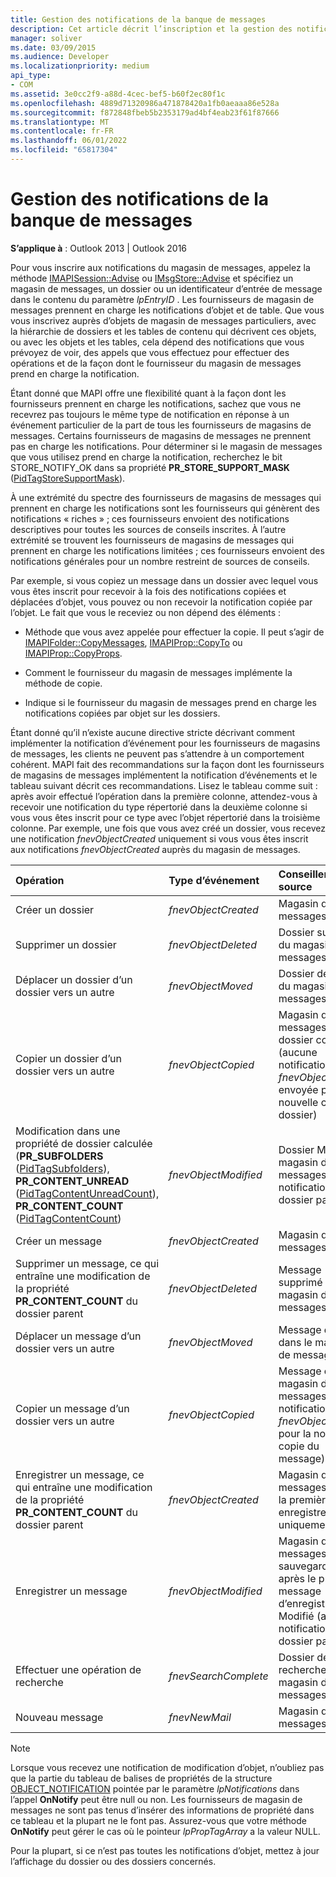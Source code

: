 ```yaml
---
title: Gestion des notifications de la banque de messages
description: Cet article décrit l’inscription et la gestion des notifications du magasin de messages.
manager: soliver
ms.date: 03/09/2015
ms.audience: Developer
ms.localizationpriority: medium
api_type:
- COM
ms.assetid: 3e0cc2f9-a88d-4cec-bef5-b60f2ec80f1c
ms.openlocfilehash: 4889d71320986a471878420a1fb0aeaaa86e528a
ms.sourcegitcommit: f872848fbeb5b2353179ad4bf4eab23f61f87666
ms.translationtype: MT
ms.contentlocale: fr-FR
ms.lasthandoff: 06/01/2022
ms.locfileid: "65817304"
---
```

# <a name="handling-message-store-notification"></a>Gestion des notifications de la banque de messages
  
**S’applique à** : Outlook 2013 | Outlook 2016 
  
Pour vous inscrire aux notifications du magasin de messages, appelez la méthode [IMAPISession::Advise](imapisession-advise.md) ou [IMsgStore::Advise](imsgstore-advise.md) et spécifiez un magasin de messages, un dossier ou un identificateur d’entrée de message dans le contenu du paramètre  _lpEntryID_ . Les fournisseurs de magasin de messages prennent en charge les notifications d’objet et de table. Que vous vous inscrivez auprès d’objets de magasin de messages particuliers, avec la hiérarchie de dossiers et les tables de contenu qui décrivent ces objets, ou avec les objets et les tables, cela dépend des notifications que vous prévoyez de voir, des appels que vous effectuez pour effectuer des opérations et de la façon dont le fournisseur du magasin de messages prend en charge la notification. 
  
Étant donné que MAPI offre une flexibilité quant à la façon dont les fournisseurs prennent en charge les notifications, sachez que vous ne recevrez pas toujours le même type de notification en réponse à un événement particulier de la part de tous les fournisseurs de magasins de messages. Certains fournisseurs de magasins de messages ne prennent pas en charge les notifications. Pour déterminer si le magasin de messages que vous utilisez prend en charge la notification, recherchez le bit STORE_NOTIFY_OK dans sa propriété **PR_STORE_SUPPORT_MASK** ([PidTagStoreSupportMask](pidtagstoresupportmask-canonical-property.md)).
  
À une extrémité du spectre des fournisseurs de magasins de messages qui prennent en charge les notifications sont les fournisseurs qui génèrent des notifications « riches » ; ces fournisseurs envoient des notifications descriptives pour toutes les sources de conseils inscrites. À l’autre extrémité se trouvent les fournisseurs de magasins de messages qui prennent en charge les notifications limitées ; ces fournisseurs envoient des notifications générales pour un nombre restreint de sources de conseils. 
  
Par exemple, si vous copiez un message dans un dossier avec lequel vous vous êtes inscrit pour recevoir à la fois des notifications copiées et déplacées d’objet, vous pouvez ou non recevoir la notification copiée par l’objet. Le fait que vous le receviez ou non dépend des éléments :
  
- Méthode que vous avez appelée pour effectuer la copie. Il peut s’agir de [IMAPIFolder::CopyMessages](imapifolder-copymessages.md), [IMAPIProp::CopyTo](imapiprop-copyto.md) ou [IMAPIProp::CopyProps](imapiprop-copyprops.md).
    
- Comment le fournisseur du magasin de messages implémente la méthode de copie.
    
- Indique si le fournisseur du magasin de messages prend en charge les notifications copiées par objet sur les dossiers.
    
Étant donné qu’il n’existe aucune directive stricte décrivant comment implémenter la notification d’événement pour les fournisseurs de magasins de messages, les clients ne peuvent pas s’attendre à un comportement cohérent. MAPI fait des recommandations sur la façon dont les fournisseurs de magasins de messages implémentent la notification d’événements et le tableau suivant décrit ces recommandations. Lisez le tableau comme suit : après avoir effectué l’opération dans la première colonne, attendez-vous à recevoir une notification du type répertorié dans la deuxième colonne si vous vous êtes inscrit pour ce type avec l’objet répertorié dans la troisième colonne. Par exemple, une fois que vous avez créé un dossier, vous recevez une notification  _fnevObjectCreated_ uniquement si vous vous êtes inscrit aux notifications  _fnevObjectCreated_ auprès du magasin de messages. 
  
|**Opération**|**Type d’événement**|**Conseiller la source**|
|:-----|:-----|:-----|
|Créer un dossier  <br/> | _fnevObjectCreated_ <br/> |Magasin de messages  <br/> |
|Supprimer un dossier  <br/> | _fnevObjectDeleted_ <br/> |Dossier supprimé du magasin de messages  <br/> |
|Déplacer un dossier d’un dossier vers un autre  <br/> | _fnevObjectMoved_ <br/> |Dossier déplacé du magasin de messages  <br/> |
|Copier un dossier d’un dossier vers un autre  <br/> | _fnevObjectCopied_ <br/> |Magasin de messages et dossier copié (aucune notification  _fnevObjectCreated_ envoyée pour la nouvelle copie du dossier)  <br/> |
|Modification dans une propriété de dossier calculée (**PR_SUBFOLDERS** ([PidTagSubfolders](pidtagsubfolders-canonical-property.md)), **PR_CONTENT_UNREAD** ([PidTagContentUnreadCount](pidtagcontentunreadcount-canonical-property.md)), **PR_CONTENT_COUNT** ([PidTagContentCount](pidtagcontentcount-canonical-property.md))  <br/> | _fnevObjectModified_ <br/> |Dossier Modifié du magasin de messages (aucune notification au dossier parent)  <br/> |
|Créer un message  <br/> | _fnevObjectCreated_ <br/> |Magasin de messages  <br/> |
|Supprimer un message, ce qui entraîne une modification de la propriété **PR_CONTENT_COUNT** du dossier parent  <br/> | _fnevObjectDeleted_ <br/> |Message supprimé du magasin de messages  <br/> |
|Déplacer un message d’un dossier vers un autre  <br/> | _fnevObjectMoved_ <br/> |Message déplacé dans le magasin de messages  <br/> |
|Copier un message d’un dossier vers un autre  <br/> | _fnevObjectCopied_ <br/> |Message copié du magasin de messages (aucune notification  _fnevObjectCreated_ pour la nouvelle copie du message)  <br/> |
|Enregistrer un message, ce qui entraîne une modification de la propriété **PR_CONTENT_COUNT** du dossier parent  <br/> | _fnevObjectCreated_ <br/> |Magasin de messages lors de la première enregistrement uniquement  <br/> |
|Enregistrer un message  <br/> | _fnevObjectModified_ <br/> |Magasin de messages sur les sauvegardes après le premier message d’enregistrement Modifié (aucune notification au dossier parent)  <br/> |
|Effectuer une opération de recherche  <br/> | _fnevSearchComplete_ <br/> |Dossier de recherche du magasin de messages  <br/> |
|Nouveau message  <br/> | _fnevNewMail_ <br/> |Magasin de messages  <br/> |
   
> [!NOTE]
> Lorsque vous recevez une notification de modification d’objet, n’oubliez pas que la partie du tableau de balises de propriétés de la structure [OBJECT_NOTIFICATION](object_notification.md) pointée par le paramètre  _lpNotifications_ dans l’appel **OnNotify** peut être null ou non. Les fournisseurs de magasin de messages ne sont pas tenus d’insérer des informations de propriété dans ce tableau et la plupart ne le font pas. Assurez-vous que votre méthode **OnNotify** peut gérer le cas où le pointeur  _lpPropTagArray_ a la valeur NULL. 
  
Pour la plupart, si ce n’est pas toutes les notifications d’objet, mettez à jour l’affichage du dossier ou des dossiers concernés.
  

